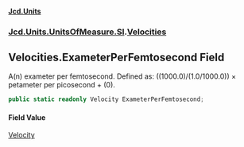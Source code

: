 #### [Jcd.Units](index.md 'index')
### [Jcd.Units.UnitsOfMeasure.SI](Jcd.Units.UnitsOfMeasure.SI.md 'Jcd.Units.UnitsOfMeasure.SI').[Velocities](Velocities.md 'Jcd.Units.UnitsOfMeasure.SI.Velocities')

## Velocities.ExameterPerFemtosecond Field

A(n) exameter per femtosecond. Defined as: ((1000.0)/(1.0/1000.0)) × petameter per picosecond + (0).

```csharp
public static readonly Velocity ExameterPerFemtosecond;
```

#### Field Value
[Velocity](Velocity.md 'Jcd.Units.UnitTypes.Velocity')
